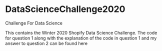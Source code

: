# DataScienceChallenge2020
Challenge For Data Science

This contains the Winter 2020 Shopify Data Science Challenge. The code for question 1 along with the explanation of the code in question 1 and my answer to question 2
can be found here
